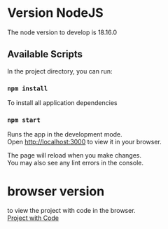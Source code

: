 # Version NodeJS

The node version to develop is 18.16.0

## Available Scripts

In the project directory, you can run:

### `npm install`

To install all application dependencies

### `npm start`

Runs the app in the development mode.\
Open [http://localhost:3000](http://localhost:3000) to view it in your browser.

The page will reload when you make changes.\
You may also see any lint errors in the console.

# browser version

to view the project with code in the browser.\
[Project with Code](https://codesandbox.io/s/github/AntonioMCV/nodejswiki/)
